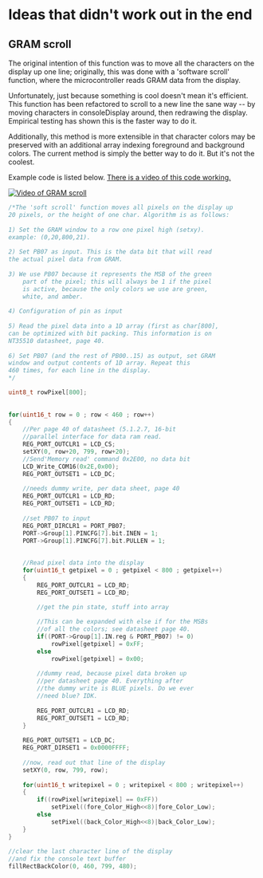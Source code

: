 # Ideas that didn't work out in the end

## GRAM scroll
The original intention of this function was to move all the characters on the display up one line; originally, this was done with a 'software scroll' function, where the microcontroller reads GRAM data from the display. 

Unfortunately, just because something is cool doesn't mean it's efficient. This function has been refactored to scroll to a new line the sane way -- by moving characters in consoleDisplay around, then redrawing the display. Empirical testing has shown this is the faster way to do it.

Additionally, this method is more extensible in that character colors may be preserved with an additional array indexing foreground and background colors. The current method is simply the better way to do it. But it's not the coolest.

Example code is listed below. [There is a video of this code working.](https://www.youtube.com/watch?v=RIFMr2cMZUs)

[![Video of GRAM scroll](https://img.youtube.com/vi/RIFMr2cMZUs/0.jpg)](https://www.youtube.com/watch?v=RIFMr2cMZUs)

```C
/*The 'soft scroll' function moves all pixels on the display up
20 pixels, or the height of one char. Algorithm is as follows:
	
1) Set the GRAM window to a row one pixel high (setxy).
example: (0,20,800,21). 
	
2) Set PB07 as input. This is the data bit that will read
the actual pixel data from GRAM.
	
3) We use PB07 because it represents the MSB of the green
	part of the pixel; this will always be 1 if the pixel
	is active, because the only colors we use are green,
	white, and amber.
		
4) Configuration of pin as input
		
5) Read the pixel data into a 1D array (first as char[800],
can be optimized with bit packing. This information is on 
NT35510 datasheet, page 40.
	
6) Set PB07 (and the rest of PB00..15) as output, set GRAM
window and output contents of 1D array. Repeat this
460 times, for each line in the display.
*/

uint8_t rowPixel[800];
	
			
for(uint16_t row = 0 ; row < 460 ; row++)
{
	//Per page 40 of datasheet (5.1.2.7, 16-bit
	//parallel interface for data ram read.
	REG_PORT_OUTCLR1 = LCD_CS;
	setXY(0, row+20, 799, row+20);
	//Send'Memory read' command 0x2E00, no data bit
	LCD_Write_COM16(0x2E,0x00);
	REG_PORT_OUTSET1 = LCD_DC;
		
	//needs dummy write, per data sheet, page 40
	REG_PORT_OUTCLR1 = LCD_RD;
	REG_PORT_OUTSET1 = LCD_RD;
		
	//set PB07 to input
	REG_PORT_DIRCLR1 = PORT_PB07;
	PORT->Group[1].PINCFG[7].bit.INEN = 1;
	PORT->Group[1].PINCFG[7].bit.PULLEN = 1;
		
		
	//Read pixel data into the display	
	for(uint16_t getpixel = 0 ; getpixel < 800 ; getpixel++)
	{
		REG_PORT_OUTCLR1 = LCD_RD;
		REG_PORT_OUTSET1 = LCD_RD;

		//get the pin state, stuff into array
			
		//This can be expanded with else if for the MSBs
		//of all the colors; see datasheet page 40.
		if((PORT->Group[1].IN.reg & PORT_PB07) != 0)
			rowPixel[getpixel] = 0xFF;
		else
			rowPixel[getpixel] = 0x00;
				
		//dummy read, because pixel data broken up
		//per datasheet page 40. Everything after
		//the dummy write is BLUE pixels. Do we ever
		//need blue? IDK.
			
		REG_PORT_OUTCLR1 = LCD_RD;
		REG_PORT_OUTSET1 = LCD_RD;
	}
		
	REG_PORT_OUTSET1 = LCD_DC;
	REG_PORT_DIRSET1 = 0x0000FFFF;
		
	//now, read out that line of the display
	setXY(0, row, 799, row);	
		
	for(uint16_t writepixel = 0 ; writepixel < 800 ; writepixel++)
	{
		if((rowPixel[writepixel] == 0xFF))
			setPixel((fore_Color_High<<8)|fore_Color_Low);
		else
			setPixel((back_Color_High<<8)|back_Color_Low);
	}
}
	
//clear the last character line of the display
//and fix the console text buffer
fillRectBackColor(0, 460, 799, 480);
```
